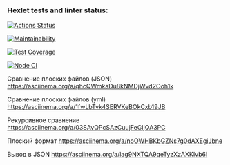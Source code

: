 ### Hexlet tests and linter status:
[![Actions Status](https://github.com/Viktoria707/frontend-project-46/actions/workflows/hexlet-check.yml/badge.svg)](https://github.com/Viktoria707/frontend-project-46/actions)

[![Maintainability](https://api.codeclimate.com/v1/badges/8e198e001a0024167ae4/maintainability)](https://codeclimate.com/github/Viktoria707/frontend-project-46/maintainability)

[![Test Coverage](https://api.codeclimate.com/v1/badges/8e198e001a0024167ae4/test_coverage)](https://codeclimate.com/github/Viktoria707/frontend-project-46/test_coverage)

[![Node CI](https://github.com/Viktoria707/frontend-project-46/actions/workflows/test-coverage.yml/badge.svg)](https://github.com/Viktoria707/frontend-project-46/actions/workflows/test-coverage.yml)

Сравнение плоских файлов (JSON)
https://asciinema.org/a/qhcQWmkaDu8kNMDjWvd2Ooh1k

Сравнение плоских файлов (yml)
https://asciinema.org/a/1fwLbTvk4SERVKeBOkCxb19JB

Рекурсивное сравнение
https://asciinema.org/a/03SAvQPcSAzCuujFeGIjQA3PC

Плоский формат
https://asciinema.org/a/noOWHBKbGZNs7g0dAXEgiJbne

Вывод в JSON 
https://asciinema.org/a/lag9NXTQA9qeTyzXzAXKIvb6l

